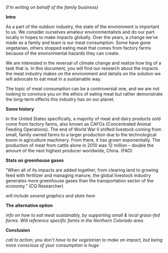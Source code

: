 *(I'm writing on behalf of the family business)*

**Intro**

As a part of the outdoor industry, the state of the environment is important to us. We consider ourselves amateur environmentalists and do our part locally in hopes to make impacts globally. Over the years, a change we’ve made as a family and team is our meat consumption. Some have gone vegetarian, others stopped eating meat that comes from factory farms because of the environmental hazards they can create. 

We are interested in the reversal of climate change and realize how big of a task that is. In this document, you will find our research about the impacts the meat industry makes on the environment and details on the solution we will advocate to eat meat in a sustainable way.

The topic of meat consumption can be a controversial one, and we are not looking to convince you on the ethics of eating meat but rather demonstrate the long-term effects this industry has on our planet. 


**Some history**

In the United States specifically, a majority of meat and dairy products sold come from factory farms, also known as CAFOs (Concentrated Animal Feeding Operations). The end of World War II shifted livestock coming from small, family owned farms to a larger production due to the technological boom in agriculture machinery. From there, it has grown exponentially. The production of meat from cattle alone in 2010 was 12 million – double the amount of the next highest producer worldwide, China. (FAO)


**Stats on greenhouse gases**

“When all of its impacts are added together, from clearing land to growing feed with fertilizer and managing manure, the global livestock industry generates more greenhouse gases than the transportation sector of the economy.” (CQ Researcher)

*will include several graphics and stats here*

**The alternative option**

*info on how to eat meat sustainably, by supporting small & local grass-fed farms. Will reference specific farms in the Northern Colorado area.*

**Conclusion**

*call to action; you don't have to be vegetarian to make an impact, but being more conscious of your consumption is huge*
